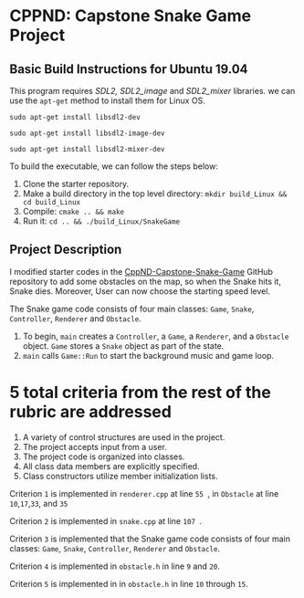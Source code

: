 # CPPND: Capstone Snake Game Project

## Basic Build Instructions for Ubuntu 19.04

This program requires *SDL2, SDL2_image* and *SDL2_mixer* libraries. we can use the `apt-get` method to install them for Linux OS.

```
sudo apt-get install libsdl2-dev

sudo apt-get install libsdl2-image-dev

sudo apt-get install libsdl2-mixer-dev
```

To build the executable, we can follow the steps below:

1. Clone the starter repository.
2. Make a build directory in the top level directory: `mkdir build_Linux && cd build_Linux`
3. Compile: `cmake .. && make`
4. Run it: `cd .. && ./build_Linux/SnakeGame`

## Project Description

I modified starter codes in the [CppND-Capstone-Snake-Game](https://github.com/udacity/CppND-Capstone-Snake-Game) GitHub repository to add some obstacles on the map, so when the
Snake hits it, Snake dies. Moreover, User can now choose the starting speed level.

The Snake game code consists of four main classes: `Game`, `Snake`, `Controller`,  `Renderer` and `Obstacle`. 

1. To begin, `main` creates a `Controller`, a `Game`, a `Renderer`, and a `Obstacle` object. `Game` stores a `Snake` object as part of the state.
2. `main` calls `Game::Run` to start the background music and game loop.


# 5 total criteria from the rest of the rubric are addressed

1. A variety of control structures are used in the project.
2. The project accepts input from a user.
3. The project code is organized into classes.
4. All class data members are explicitly specified.
5. Class constructors utilize member initialization lists.

Criterion `1` is implemented in `renderer.cpp` at line `55 `, in `Obstacle` at line `10`,`17`,`33`, and `35`

Criterion `2` is implemented in `snake.cpp` at line `107 `.

Criterion `3` is implemented that the Snake game code consists of four main classes: `Game`, `Snake`, `Controller`,  `Renderer` and `Obstacle`.

Criterion `4` is implemented in `obstacle.h` in line `9` and `20`.

Criterion `5`  is implemented in in `obstacle.h` in line `10` through `15`.
